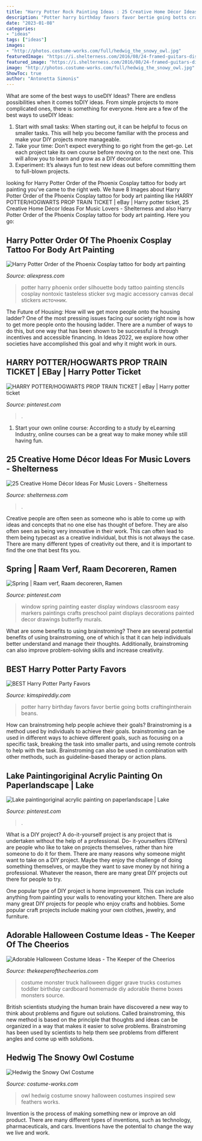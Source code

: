 ```yaml
---
title: "Harry Potter Rock Painting Ideas : 25 Creative Home Décor Ideas For Music Lovers"
description: "Potter harry birthday favors favor bertie going botts craftingintherain beans"
date: "2023-01-08"
categories:
- "ideas"
tags: ["ideas"]
images:
- "http://photos.costume-works.com/full/hedwig_the_snowy_owl.jpg"
featuredImage: "https://i.shelterness.com/2016/08/24-framed-guitars-displayed-in-a-music-room.jpg"
featured_image: "https://i.shelterness.com/2016/08/24-framed-guitars-displayed-in-a-music-room.jpg"
image: "http://photos.costume-works.com/full/hedwig_the_snowy_owl.jpg"
ShowToc: true
author: "Antonetta Simonis"
---
```



What are some of the best ways to useDIY Ideas?
There are endless possibilities when it comes toDIY ideas. From simple projects to more complicated ones, there is something for everyone. Here are a few of the best ways to useDIY Ideas: 
1. Start with small tasks: When starting out, it can be helpful to focus on smaller tasks. This will help you become familiar with the process and make your DIY projects more manageable. 
2. Take your time: Don’t expect everything to go right from the get-go. Let each project take its own course before moving on to the next one. This will allow you to learn and grow as a DIY decorator. 
3. Experiment: It’s always fun to test new ideas out before committing them to full-blown projects.

	

		
looking for Harry Potter Order of the Phoenix Cosplay tattoo for body art painting you've came to the right web. We have 8 Images about Harry Potter Order of the Phoenix Cosplay tattoo for body art painting like HARRY POTTER/HOGWARTS PROP TRAIN TICKET | eBay | Harry potter ticket, 25 Creative Home Décor Ideas For Music Lovers - Shelterness and also Harry Potter Order of the Phoenix Cosplay tattoo for body art painting. Here you go:
		
    
## Harry Potter Order Of The Phoenix Cosplay Tattoo For Body Art Painting

<img loading=lazy src="https://ae01.alicdn.com/kf/HTB17QwaKXXXXXcJXpXXq6xXFXXXA/Harry-Potter-Order-of-the-Phoenix-Cosplay-tattoo-for-body-art-painting-nontoxic-and-tasteless-cosplay.jpg" onerror="this.onerror=null;this.src='https://tse4.mm.bing.net/th?id=OIP.qSOjG4UQBINUkhGuiUVbvQHaHa&amp;pid=15.1';" alt="Harry Potter Order of the Phoenix Cosplay tattoo for body art painting">

_Source: aliexpress.com_

>potter harry phoenix order silhouette body tattoo painting stencils cosplay nontoxic tasteless sticker svg magic accessory canvas decal stickers источник. 

	

The Future of Housing: How will we get more people onto the housing ladder?
One of the most pressing issues facing our society right now is how to get more people onto the housing ladder. There are a number of ways to do this, but one way that has been shown to be successful is through incentives and accessible financing. In Ideas 2022, we explore how other societies have accomplished this goal and why it might work in ours.

    
## HARRY POTTER/HOGWARTS PROP TRAIN TICKET | EBay | Harry Potter Ticket

<img loading=lazy src="https://i.pinimg.com/736x/e0/03/3a/e0033aea6140c4321d258183e9a158c9.jpg" onerror="this.onerror=null;this.src='https://tse3.mm.bing.net/th?id=OIP.SVmgDXJfeX7uMqp_X6U0zQHaFj&amp;pid=15.1';" alt="HARRY POTTER/HOGWARTS PROP TRAIN TICKET | eBay | Harry potter ticket">

_Source: pinterest.com_

>. 

	

1. Start your own online course: According to a study by eLearning Industry, online courses can be a great way to make money while still having fun.

    
## 25 Creative Home Décor Ideas For Music Lovers - Shelterness

<img loading=lazy src="https://i.shelterness.com/2016/08/24-framed-guitars-displayed-in-a-music-room.jpg" onerror="this.onerror=null;this.src='https://tse4.mm.bing.net/th?id=OIP.efEzyiWBUVvuHZkH3-h35QHaIk&amp;pid=15.1';" alt="25 Creative Home Décor Ideas For Music Lovers - Shelterness">

_Source: shelterness.com_

>. 

	

Creative people are often seen as someone who is able to come up with ideas and concepts that no one else has thought of before. They are also often seen as being very innovative in their work. This can often lead to them being typecast as a creative individual, but this is not always the case. There are many different types of creativity out there, and it is important to find the one that best fits you.

    
## Spring | Raam Verf, Raam Decoreren, Ramen

<img loading=lazy src="https://i.pinimg.com/originals/c2/6a/d9/c26ad98a5354f44d8a573db3ec0703eb.jpg" onerror="this.onerror=null;this.src='https://tse2.mm.bing.net/th?id=OIP.4zBfzAi0JYqh2jtolBQSqQAAAA&amp;pid=15.1';" alt="Spring | Raam verf, Raam decoreren, Ramen">

_Source: pinterest.com_

>window spring painting easter display windows classroom easy markers paintings crafts preschool paint displays decorations painted decor drawings butterfly murals. 

	

What are some benefits to using brainstroming?
There are several potential benefits of using brainstroming, one of which is that it can help individuals better understand and manage their thoughts. Additionally, brainstroming can also improve problem-solving skills and increase creativity.

    
## BEST Harry Potter Party Favors

<img loading=lazy src="https://kimspireddiy.com/wp-content/uploads/2018/09/harry-potter-party-favor-ideas-713222752.jpg" onerror="this.onerror=null;this.src='https://tse3.mm.bing.net/th?id=OIP.Ew0s2q-I2u_7yyM4CttXDQHaIg&amp;pid=15.1';" alt="BEST Harry Potter Party Favors">

_Source: kimspireddiy.com_

>potter harry birthday favors favor bertie going botts craftingintherain beans. 

	

How can brainstroming help people achieve their goals?
Brainstroming is a method used by individuals to achieve their goals. brainstroming can be used in different ways to achieve different goals, such as focusing on a specific task, breaking the task into smaller parts, and using remote controls to help with the task. Brainstroming can also be used in combination with other methods, such as guideline-based therapy or action plans.

    
## Lake Paintingoriginal Acrylic Painting On Paperlandscape | Lake

<img loading=lazy src="https://i.pinimg.com/736x/6e/84/40/6e84409c96c29134f6a460dbd0de9f10.jpg" onerror="this.onerror=null;this.src='https://tse3.mm.bing.net/th?id=OIP.F0xOsW1zjn7sCUwMvrKnWwHaJ3&amp;pid=15.1';" alt="Lake paintingoriginal acrylic painting on paperlandscape | Lake">

_Source: pinterest.com_

>. 

	

What is a DIY project?
A do-it-yourself project is any project that is undertaken without the help of a professional. Do- it-yourselfers (DIYers) are people who like to take on projects themselves, rather than hire someone to do it for them.
There are many reasons why someone might want to take on a DIY project. Maybe they enjoy the challenge of doing something themselves, or maybe they want to save money by not hiring a professional. Whatever the reason, there are many great DIY projects out there for people to try.

One popular type of DIY project is home improvement. This can include anything from painting your walls to renovating your kitchen. There are also many great DIY projects for people who enjoy crafts and hobbies. Some popular craft projects include making your own clothes, jewelry, and furniture.

    
## Adorable Halloween Costume Ideas - The Keeper Of The Cheerios

<img loading=lazy src="http://www.thekeeperofthecheerios.com/wp-content/uploads/2017/07/31061899e91358ae03d99ab7dc57025c.jpg" onerror="this.onerror=null;this.src='https://tse1.mm.bing.net/th?id=OIP.OS-ziy9tfkig4BBmAqswwAHaJ4&amp;pid=15.1';" alt="Adorable Halloween Costume Ideas - The Keeper of the Cheerios">

_Source: thekeeperofthecheerios.com_

>costume monster truck halloween digger grave trucks costumes toddler birthday cardboard homemade diy adorable theme boxes monsters source. 

	

British scientists studying the human brain have discovered a new way to think about problems and figure out solutions. Called brainstroming, this new method is based on the principle that thoughts and ideas can be organized in a way that makes it easier to solve problems. Brainstroming has been used by scientists to help them see problems from different angles and come up with solutions.

    
## Hedwig The Snowy Owl Costume

<img loading=lazy src="http://photos.costume-works.com/full/hedwig_the_snowy_owl.jpg" onerror="this.onerror=null;this.src='https://tse3.mm.bing.net/th?id=OIP.guuVvJvxgR_t2fBDi24fRQHaLl&amp;pid=15.1';" alt="Hedwig the Snowy Owl Costume">

_Source: costume-works.com_

>owl hedwig costume snowy halloween costumes inspired sew feathers works. 

	

Invention is the process of making something new or improve an old product. There are many different types of inventions, such as technology, pharmaceuticals, and cars. Inventions have the potential to change the way we live and work.

